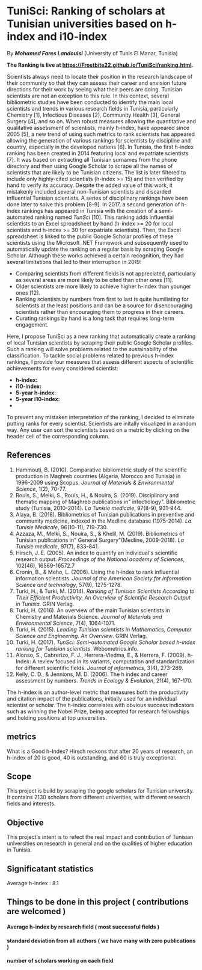# TuniSci: Ranking of scholars at Tunisian universities based on h-index and i10-index
By ***Mohamed Fares Landoulsi*** (University of Tunis El Manar, Tunisia)

**The Ranking is live at https://Frostbite22.github.io/TuniSci/ranking.html.**

Scientists always need to locate their position in the research landscape of their community so that they can assess their career and envision future directions for their work by seeing what their peers are doing. Tunisian scientists are not an exception to this rule. In this context, several bibliometric studies have been conducted to identify the main local scientists and trends in various research fields in Tunisia, particularly Chemistry [1], Infectious Diseases [2], Community Health [3], General Surgery [4], and so on. When robust measures allowing the quantitative and qualitative assessment of scientists, mainly h-index, have appeared since 2005 [5], a new trend of using such metrics to rank scientists has appeared allowing the generation of various rankings for scientists by discipline and country, especially in the developed nations [6]. In Tunisia, the first h-index ranking has been created in 2014 featuring local and expatriate scientists [7]. It was based on extracting all Tunisian surnames from the phone directory and then using Google Scholar to scrape all the names of scientists that are likely to be Tunisian citizens. The list is later filtered to include only highly-cited scientists (h-index >= 15) and then verified by hand to verify its accuracy. Despite the added value of this work, it mistakenly included several non-Tunisian scientists and discarded influential Tunisian scientists. A series of disciplinary rankings have been done later to solve this problem [8-9]. In 2017, a second generation of h-index rankings has appeared in Tunisia with the creation of a semi-automated ranking named *TunSci* [10]. This ranking adds influential scientists to an Excel spreadsheet by hand (h-index >= 20 for local scientists and h-index >= 30 for expatriate scientists). Then, the Excel spreadsheet is linked to the public Google Scholar profiles of these scientists using the Microsoft .NET Framework and subsequently used to automatically update the ranking on a regular basis by scraping Google Scholar. Although these works achieved a certain recognition, they had several limitations  that led to their interruption in 2019:
* Comparing scientists from different fields is not appreciated, particularly as several areas are more likely to be cited than other ones [11].
* Older scientists are more likely to achieve higher h-index than younger ones [12].
* Ranking scientists by numbers from first to last is quite humiliating for scientists at the least positions and can be a source for disencouraging scientists rather than encouraging them to progress in their careers.
* Curating rankings by hand is a long task that requires long-term engagement.

Here, I propose TuniSci as a new ranking that automatically create a ranking of local Tunisian scientists by scraping their public Google Scholar profiles. Such a ranking will solve problems related to the sustainability of the classification. To tackle social problems related to previous h-index rankings, I provide four measures that assess different aspects of scientific achievements for every considered scientist:
* **h-index:** 
* **i10-index:**
* **5-year h-index:**
* **5-year i10-index:**
*
To prevent any mistaken interpretation of the ranking, I decided to eliminate putting ranks for every scientist. Scientists are initally visualized in a random way. Any user can sort the scientists based on a metric by clicking on the header cell of the corresponding column.



## References
1. Hammouti, B. (2010). Comparative bibliometric study of the scientific production in Maghreb countries (Algeria, Morocco and Tunisia) in 1996-2009 using Scopus. *Journal of Materials & Environmental Science*, 1(2), 70-77.
2. Rouis, S., Melki, S., Rouis, H., & Nouira, S. (2019). Disciplinary and thematic mapping of Maghreb publications in" infectiology". Bibliometric study (Tunisia, 2010-2014). *La Tunisie medicale*, 97(8-9), 931-944.
3. Alaya, B. (2018). Bibliometrics of Tunisian publications in preventive and community medicine, indexed in the Medline database (1975-2014). *La Tunisie Medicale*, 96(10-11), 719-730.
4. Azzaza, M., Melki, S., Nouira, S., & Khelil, M. (2019). Bibliometrics of Tunisian publications in" General Surgery"(Medline, 2009-2018). *La Tunisie medicale*, 97(7), 833-841.
5. Hirsch, J. E. (2005). An index to quantify an individual's scientific research output. *Proceedings of the National academy of Sciences*, 102(46), 16569-16572.7
6. Cronin, B., & Meho, L. (2006). Using the h‐index to rank influential information scientists. *Journal of the American Society for Information Science and technology*, 57(9), 1275-1278.
7. Turki, H., & Turki, M. (2014). *Ranking of Tunisian Scientists According to Their Efficient Productivity. An Overview of Scientific Research Output in Tunisia*. GRIN Verlag.
8. Turki, H. (2016). An overview of the main Tunisian scientists in Chemistry and Materials Science. *Journal of Materials and Environmental Science*, 7(4), 1064-1071.
9. Turki, H. (2015). *Leading Tunisian scientists in Mathematics, Computer Science and Engineering. An Overview*. GRIN Verlag.
10. Turki, H. (2017). *TunSci: Semi-automated Google Scholar based h-index ranking for Tunisian scientists*. Webometrics.info.
11. Alonso, S., Cabrerizo, F. J., Herrera-Viedma, E., & Herrera, F. (2009). h-Index: A review focused in its variants, computation and standardization for different scientific fields. *Journal of informetrics*, 3(4), 273-289.
12. Kelly, C. D., & Jennions, M. D. (2006). The h index and career assessment by numbers. *Trends in Ecology & Evolution*, 21(4), 167-170.


The h-index is an author-level metric that measures both the productivity and citation impact of the publications, initially used for an individual scientist or scholar. The h-index correlates with obvious success indicators such as winning the Nobel Prize, being accepted for research fellowships and holding positions at top universities.

## metrics 
What is a Good h-Index? Hirsch reckons that after 20 years of research, an h-index of 20 is good, 40 is outstanding, and 60 is truly exceptional.

## Scope 
This project is build by scraping the google scholars for Tunisian university. It contains 2130 scholars from different univerities, with different research fields and interests.

## Objective 
This project's intent is to refect the real impact and contribution of Tunisian universities on research in general and on the qualities of higher education in Tunisia.

## Significatant statistics 
Average h-index : 8.1

## Things to be done in this project ( contributions are welcomed )
#### Average h-index by research field ( most successful fields )
#### standard deviation from all authors ( we have many with zero publications ) 
#### number of scholars working on each field 
